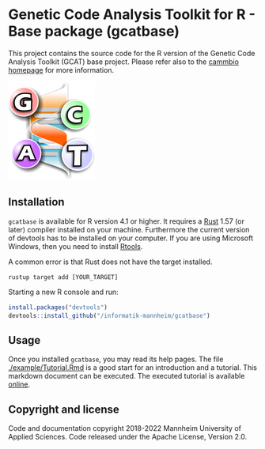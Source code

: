 # Genetic Code Analysis Toolkit for R - Base package (gcatbase)

This project contains the source code for the R version of the Genetic Code Analysis Toolkit (GCAT) base project. Please refer also to the [cammbio homepage](https://www.cammbio.hs-mannheim.de/research/software/gcatbase-r) for more information.

![Genetic Code Analysis Toolkit Logo](./man/resources/bio/gcat/logo.png?raw=true)

## Installation
`gcatbase` is available for R version 4.1 or higher. It requires a [Rust](https://www.rust-lang.org/) 1.57 (or later) compiler installed on your machine. Furthermore the current version of devtools has to be installed on your computer. If you are using Microsoft Windows, then you need to install [Rtools](https://cran.r-project.org/bin/windows/Rtools/).

A common error is that Rust does not have the target installed.

```CMD
rustup target add [YOUR_TARGET]
```

Starting a new R console and run:
```R
install.packages("devtools")
devtools::install_github("/informatik-mannheim/gcatbase")
```

## Usage

Once you installed `gcatbase`, you may read its help pages. The file [./example/Tutorial.Rmd](./example/Tutorial.Rmd) is a good start for an introduction and a tutorial. This markdown document can be executed. The executed tutorial is available [online](https://oc.informatik.hs-mannheim.de/s/gCWxMRwfXaCcTsS/download).

## Copyright and license

Code and documentation copyright 2018-2022 Mannheim University of Applied Sciences. Code released under the Apache License, Version 2.0.